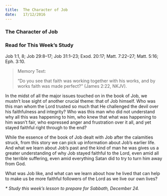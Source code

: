 ```yaml
---
title:  The Character of Job
date:   17/12/2016
---
```


### The Character of Job

### Read for This Week’s Study
Job 1:1, 8; Job 29:8–17; Job 31:1–23; Exod. 20:17; Matt. 7:22–27; Matt. 5:16; Eph. 3:10.

> <p>Memory Text:</p>
> “Do you see that faith was working together with his works, and by works faith was made perfect?” (James 2:22, NKJV). 

In the midst of all the major issues touched on in the book of Job, we mustn’t lose sight of another crucial theme: that of Job himself. Who was this man whom the Lord trusted so much that He challenged the devil over his faithfulness and integrity? Who was this man who did not understand why all this was happening to him, who knew that what was happening to him wasn’t fair, who expressed anger and frustration over it all, and yet stayed faithful right through to the end?

While the essence of the book of Job dealt with Job after the calamities struck, from this story we can pick up information about Job’s earlier life. And what we learn about Job’s past and the kind of man he was gives us a greater understanding of why Job stayed faithful to the Lord, even amid all the terrible suffering, even amid everything Satan did to try to turn him away from God.

What was Job like, and what can we learn about how he lived that can help to make us be more faithful followers of the Lord as we live our own lives?

_* Study this week’s lesson to prepare for Sabbath, December 24._